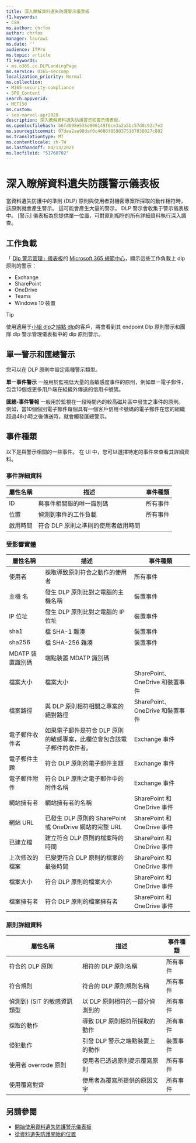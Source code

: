 ```yaml
---
title: 深入瞭解資料遺失防護警示儀表板
f1.keywords:
- CSH
ms.author: chrfox
author: chrfox
manager: laurawi
ms.date: ''
audience: ITPro
ms.topic: article
f1_keywords:
- ms.o365.cc.DLPLandingPage
ms.service: O365-seccomp
localization_priority: Normal
ms.collection:
- M365-security-compliance
- SPO_Content
search.appverid:
- MET150
ms.custom:
- seo-marvel-apr2020
description: 深入瞭解資料遺失防護警示和警示儀表板。
ms.openlocfilehash: b6fd698e535e006149f6ce3a2a5bc57d0c92c7e2
ms.sourcegitcommit: 07dea2aa98daf0c4086f8590375167830027c802
ms.translationtype: MT
ms.contentlocale: zh-TW
ms.lasthandoff: 04/13/2021
ms.locfileid: "51760702"
---
```

# <a name="learn-about-the-data-loss-prevention-alerts-dashboard"></a>深入瞭解資料遺失防護警示儀表板

當資料遺失防護中的準則 (DLP) 原則與使用者對機密專案所採取的動作相符時，該原則就會產生警示。 這可能會產生大量的警示。 DLP 警示會收集于警示儀表板中。 [警示] 儀表板為您提供單一位置，可對原則相符的所有詳細資料執行深入調查。  

<!-- [Microsoft 365 compliance center](https://compliance.microsoft.com/)-->

## <a name="workloads"></a>工作負載

「 [Dlp 警示管理」儀表板](https://compliance.microsoft.com/datalossprevention?viewid=dlpalerts)的 [Microsoft 365 規範中心](https://compliance.microsoft.com/)，顯示這些工作負載上 dlp 原則的警示：

- Exchange
- SharePoint
- OneDrive
- Teams
- Windows 10 裝置 

> [!TIP]
> 使用適用于[小組 dlp](dlp-microsoft-teams.md)之[端點 dlp](endpoint-dlp-learn-about.md)的客戶，將會看到其 endpoint Dlp 原則警示和團隊 dlp 警示管理儀表板中的 dlp 原則警示。

## <a name="single-alert-and-aggregate-alert"></a>單一警示和匯總警示

您可以在 DLP 原則中設定兩種警示類型。

**單一事件警示** 一般用於監視低大量的高敏感度事件的原則，例如單一電子郵件，包含10個或更多用戶端在組織外傳送的信用卡號碼。

**匯總-事件警報** 一般用於監視在一段時間內的較高磁片區中發生之事件的原則。 例如，當10個個別電子郵件每個具有一個客戶信用卡號碼的電子郵件在您的組織超過48小時之後傳送時，就會觸發匯總警示。

## <a name="types-of-events"></a>事件種類

以下是與警示相關的一些事件。 在 UI 中，您可以選擇特定的事件來查看其詳細資料。 

### <a name="event-details"></a>事件詳細資料

|屬性名稱  |描述  |事件種類  |
|---------|---------|---------|
|ID |與事件相關聯的唯一識別碼 |所有事件 |
|位置 |偵測到事件的工作負載|所有事件 |
|啟用時間     |符合 DLP 原則之準則的使用者啟用時間 |

### <a name="impacted-entities"></a>受影響實體

|屬性名稱 |描述| 事件種類|
|---------|---------|---------|
|使用者 | 採取導致原則符合之動作的使用者 | 所有事件|
|主機 名 | 發生 DLP 原則比對之電腦的主機名稱 | 裝置事件|
|IP 位址 | 發生 DLP 原則比對之電腦的 IP 位址 | 裝置事件|
|sha1 |檔 SHA-1 雜湊 | 裝置事件|
|sha256 | 檔 SHA-256 雜湊 | 裝置事件|
|MDATP 裝置識別碼 | 端點裝置 MDATP 識別碼|
|檔案大小 | 檔案大小| SharePoint、OneDrive 和裝置事件|
|檔案路徑 | 與 DLP 原則相符相關之專案的絕對路徑 | SharePoint、OneDrive 和裝置事件|
|電子郵件收件者 |如果電子郵件是符合 DLP 原則的敏感專案，此欄位會包含該電子郵件的收件者。| Exchange 事件|
|電子郵件主題 |符合 DLP 原則的電子郵件主題 |Exchange 事件|
|電子郵件附件 | 符合 DLP 原則之電子郵件中的附件名稱| Exchange 事件|
|網站擁有者 |網站擁有者的名稱| SharePoint 和 OneDrive 事件|
|網站 URL |已發生 DLP 原則的 SharePoint 或 OneDrive 網站的完整 URL |SharePoint 和 OneDrive 事件|
|已建立檔 |建立符合 DLP 原則的檔案時的時間 |SharePoint 和 OneDrive 事件|
|上次修改的檔案 | 已變更符合 DLP 原則的檔案的最後時間 | SharePoint 和 OneDrive 事件|
|檔案大小 | 符合 DLP 原則的檔案大小 |SharePoint 和 OneDrive 事件|
|檔案擁有者 |符合 DLP 原則的檔案擁有者 |SharePoint 和 OneDrive 事件|  

### <a name="policy-details"></a>原則詳細資料

|屬性名稱 |描述 |事件種類 |
|---------|---------|---------|
|符合的 DLP 原則 |相符的 DLP 原則名稱 |所有事件|
|符合規則 |符合的 DLP 原則規則名稱 |所有事件|
|偵測到)  (SIT 的敏感資訊類型|以 DLP 原則相符的一部分偵測到的 |所有事件|
|採取的動作 |導致 DLP 原則相符所採取的動作| 所有事件|
|侵犯動作 | 引發 DLP 警示之端點裝置上的動作| 裝置事件 | 
|使用者 overrode 原則 |使用者已透過原則提示覆寫原則 | 所有事件|
|使用覆寫對齊 |使用者為覆寫所提供的原因文字 | 所有事件|   

## <a name="see-also"></a>另請參閱

- [開始使用資料遺失防護警示儀表板](dlp-alerts-dashboard-get-started.md)
- [從資料遺失防護開始的位置](create-test-tune-dlp-policy.md#where-to-start-with-data-loss-prevention)